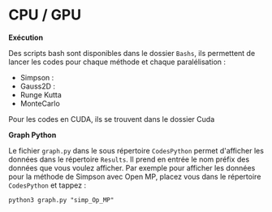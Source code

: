 # CPU / GPU

**Exécution**

Des scripts bash sont disponibles dans le dossier `Bashs`, ils permettent de lancer les codes pour chaque méthode et chaque paralélisation : 
* Simpson : 
* Gauss2D :
* Runge Kutta 
* MonteCarlo 

Pour les codes en CUDA, ils se trouvent dans le dossier Cuda

**Graph Python**

Le fichier `graph.py` dans le sous répertoire `CodesPython` permet d'afficher les données dans le répertoire `Results`. 
Il prend en entrée le nom préfix des données que vous voulez afficher.
Par exemple pour afficher les données pour la méthode de Simpson avec Open MP, placez vous dans le répertoire `CodesPython` et tappez : 
```
python3 graph.py "simp_Op_MP"
```